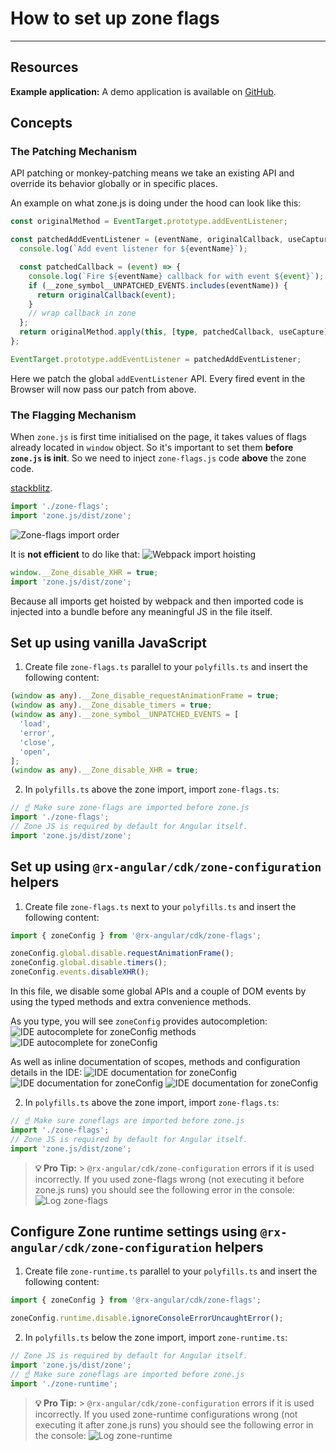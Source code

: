 # How to set up zone flags

---

## Resources

**Example application:**
A demo application is available on [GitHub](https://github.com/BioPhoton/rx-angular-cdk-zone-configuration).

## Concepts

### The Patching Mechanism

API patching or monkey-patching means we take an existing API and override its behavior globally or in specific places.

An example on what zone.js is doing under the hood can look like this:

```typescript
const originalMethod = EventTarget.prototype.addEventListener;

const patchedAddEventListener = (eventName, originalCallback, useCapture) => {
  console.log(`Add event listener for ${eventName}`);

  const patchedCallback = (event) => {
    console.log(`Fire ${eventName} callback for with event ${event}`);
    if (__zone_symbol__UNPATCHED_EVENTS.includes(eventName)) {
      return originalCallback(event);
    }
    // wrap callback in zone
  };
  return originalMethod.apply(this, [type, patchedCallback, useCapture]);
};

EventTarget.prototype.addEventListener = patchedAddEventListener;
```

Here we patch the global `addEventListener` API.
Every fired event in the Browser will now pass our patch from above.

### The Flagging Mechanism

When `zone.js` is first time initialised on the page, it takes values of flags already located in `window` object.
So it's important to set them **before `zone.js` is init**. So we need to inject `zone-flags.js` code **above** the zone code.

[stackblitz](https://stackblitz.com/edit/angular-zone-flags?file=src%2Fpolyfills.ts).

```typescript
import './zone-flags';
import 'zone.js/dist/zone';
```

![Zone-flags import order](https://raw.githubusercontent.com/rx-angular/rx-angular/master/libs/cdk/zone-configurations/docs/images/angular-zone-flags_import-order_michael-hladky.png)

It is **not efficient** to do like that:
![Webpack import hoisting](https://raw.githubusercontent.com/rx-angular/rx-angular/master/libs/cdk/zone-configurations/docs/images/angular-zone-flags_webpack-import-hoisting_michael-hladky.png)

```typescript
window.__Zone_disable_XHR = true;
import 'zone.js/dist/zone';
```

Because all imports get hoisted by webpack and then imported code is injected into a bundle before any meaningful JS in the file itself.

## Set up using vanilla JavaScript

1. Create file `zone-flags.ts` parallel to your `polyfills.ts` and insert the following content:

```typescript
(window as any).__Zone_disable_requestAnimationFrame = true;
(window as any).__Zone_disable_timers = true;
(window as any).__zone_symbol__UNPATCHED_EVENTS = [
  'load',
  'error',
  'close',
  'open',
];
(window as any).__Zone_disable_XHR = true;
```

2. In `polyfills.ts` above the zone import, import `zone-flags.ts`:

```typescript
// ☝️ Make sure zone-flags are imported before zone.js
import './zone-flags';
// Zone JS is required by default for Angular itself.
import 'zone.js/dist/zone';
```

## Set up using `@rx-angular/cdk/zone-configuration` helpers

1. Create file `zone-flags.ts` next to your `polyfills.ts` and insert the following content:

```typescript
import { zoneConfig } from '@rx-angular/cdk/zone-flags';

zoneConfig.global.disable.requestAnimationFrame();
zoneConfig.global.disable.timers();
zoneConfig.events.disableXHR();
```

In this file, we disable some global APIs and a couple of DOM events by using the typed methods and extra convenience methods.

As you type, you will see `zoneConfig` provides autocompletion:
![IDE autocomplete for zoneConfig methods](https://raw.githubusercontent.com/rx-angular/rx-angular/master/libs/cdk/zone-configurations/docs/images/angular-zone-flags_ide-documentation-zoneConfig-api.png)
![IDE autocomplete for zoneConfig](https://raw.githubusercontent.com/rx-angular/rx-angular/master/libs/cdk/zone-configurations/docs/images/angular-zone-flags_ide-documentation-zoneConfig-global-flags.png)

As well as inline documentation of scopes, methods and configuration details in the IDE:
![IDE documentation for zoneConfig](https://raw.githubusercontent.com/rx-angular/rx-angular/master/libs/cdk/zone-configurations/docs/images/angular-zone-flags_ide-documentation-zoneConfig.png)
![IDE documentation for zoneConfig](https://raw.githubusercontent.com/rx-angular/rx-angular/master/libs/cdk/zone-configurations/docs/images/angular-zone-flags_ide-documentation-zoneConfig-global.png)
![IDE documentation for zoneConfig](https://raw.githubusercontent.com/rx-angular/rx-angular/master/libs/cdk/zone-configurations/docs/images/angular-zone-flags_ide-documentation-zoneConfig-global-flags-timers.png)

2. In `polyfills.ts` above the zone import, import `zone-flags.ts`:

```typescript
// ☝️ Make sure zoneflags are imported before zone.js
import './zone-flags';
// Zone JS is required by default for Angular itself.
import 'zone.js/dist/zone';
```

> **💡 Pro Tip:** > `@rx-angular/cdk/zone-configuration` errors if it is used incorrectly.
> If you used zone-flags wrong (not executing it before zone.js runs) you should see the following error in the console:
> ![Log zone-flags](https://raw.githubusercontent.com/rx-angular/rx-angular/master/libs/cdk/zone-configurations/docs/images/angular-zone-flags_log-zone-flags_michael-hladky.png)

## Configure Zone runtime settings using `@rx-angular/cdk/zone-configuration` helpers

1. Create file `zone-runtime.ts` parallel to your `polyfills.ts` and insert the following content:

```typescript
import { zoneConfig } from '@rx-angular/cdk/zone-flags';

zoneConfig.runtime.disable.ignoreConsoleErrorUncaughtError();
```

2. In `polyfills.ts` below the zone import, import `zone-runtime.ts`:

```typescript
// Zone JS is required by default for Angular itself.
import 'zone.js/dist/zone';
// ☝️ Make sure zoneflags are imported before zone.js
import './zone-runtime';
```

> **💡 Pro Tip:** > `@rx-angular/cdk/zone-configuration` errors if it is used incorrectly.
> If you used zone-runtime configurations wrong (not executing it after zone.js runs) you should see the following error in the console:
> ![Log zone-runtime](https://raw.githubusercontent.com/rx-angular/rx-angular/master/libs/cdk/zone-configurations/docs/images/angular-zone-flags_log-zone-flags-runtime_michael-hladky.png)
